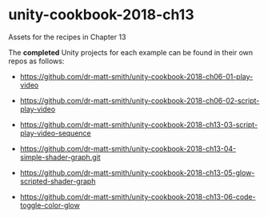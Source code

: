 # unity-cookbook-2018-ch13
Assets for the recipes in Chapter 13

The **completed** Unity projects for each example can be found in their own repos as follows:


- https://github.com/dr-matt-smith/unity-cookbook-2018-ch06-01-play-video

- https://github.com/dr-matt-smith/unity-cookbook-2018-ch06-02-script-play-video

- https://github.com/dr-matt-smith/unity-cookbook-2018-ch13-03-script-play-video-sequence

- https://github.com/dr-matt-smith/unity-cookbook-2018-ch13-04-simple-shader-graph.git

- https://github.com/dr-matt-smith/unity-cookbook-2018-ch13-05-glow-scripted-shader-graph

- https://github.com/dr-matt-smith/unity-cookbook-2018-ch13-06-code-toggle-color-glow
